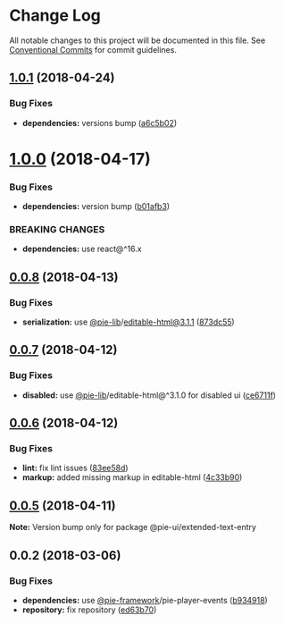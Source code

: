 # Change Log

All notable changes to this project will be documented in this file.
See [Conventional Commits](https://conventionalcommits.org) for commit guidelines.

<a name="1.0.1"></a>
## [1.0.1](https://github.com/pie-framework/pie-ui/compare/@pie-ui/extended-text-entry@1.0.0...@pie-ui/extended-text-entry@1.0.1) (2018-04-24)


### Bug Fixes

* **dependencies:** versions bump ([a6c5b02](https://github.com/pie-framework/pie-ui/commit/a6c5b02))




<a name="1.0.0"></a>
# [1.0.0](https://github.com/pie-framework/pie-ui/compare/@pie-ui/extended-text-entry@0.0.8...@pie-ui/extended-text-entry@1.0.0) (2018-04-17)


### Bug Fixes

* **dependencies:** version bump ([b01afb3](https://github.com/pie-framework/pie-ui/commit/b01afb3))


### BREAKING CHANGES

* **dependencies:** use react@^16.x




<a name="0.0.8"></a>
## [0.0.8](https://github.com/pie-framework/pie-ui/compare/@pie-ui/extended-text-entry@0.0.7...@pie-ui/extended-text-entry@0.0.8) (2018-04-13)


### Bug Fixes

* **serialization:** use [@pie-lib](https://github.com/pie-lib)/editable-html@3.1.1 ([873dc55](https://github.com/pie-framework/pie-ui/commit/873dc55))




<a name="0.0.7"></a>
## [0.0.7](https://github.com/pie-framework/pie-ui/compare/@pie-ui/extended-text-entry@0.0.6...@pie-ui/extended-text-entry@0.0.7) (2018-04-12)


### Bug Fixes

* **disabled:** use [@pie-lib](https://github.com/pie-lib)/editable-html@^3.1.0 for disabled ui ([ce6711f](https://github.com/pie-framework/pie-ui/commit/ce6711f))




<a name="0.0.6"></a>
## [0.0.6](https://github.com/pie-framework/pie-ui/compare/@pie-ui/extended-text-entry@0.0.5...@pie-ui/extended-text-entry@0.0.6) (2018-04-12)


### Bug Fixes

* **lint:** fix lint issues ([83ee58d](https://github.com/pie-framework/pie-ui/commit/83ee58d))
* **markup:** added missing markup in editable-html ([4c33b90](https://github.com/pie-framework/pie-ui/commit/4c33b90))




<a name="0.0.5"></a>
## [0.0.5](https://github.com/pie-framework/pie-ui/compare/@pie-ui/extended-text-entry@0.0.2...@pie-ui/extended-text-entry@0.0.5) (2018-04-11)




**Note:** Version bump only for package @pie-ui/extended-text-entry

<a name="0.0.2"></a>
## 0.0.2 (2018-03-06)


### Bug Fixes

* **dependencies:** use [@pie-framework](https://github.com/pie-framework)/pie-player-events ([b934918](https://github.com/pie-framework/pie-ui/commit/b934918))
* **repository:** fix repository ([ed63b70](https://github.com/pie-framework/pie-ui/commit/ed63b70))
